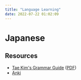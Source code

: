 ```yaml
---
title: "Language Learning"
date: 2022-07-22 01:02:09
---
```


# Japanese

## Resources
- [Tae Kim's Grammar Guide](https://guidetojapanese.org/learn/grammar) ([PDF](http://www.guidetojapanese.org/grammar_guide.pdf))
- [Anki](https://apps.ankiweb.net/) 